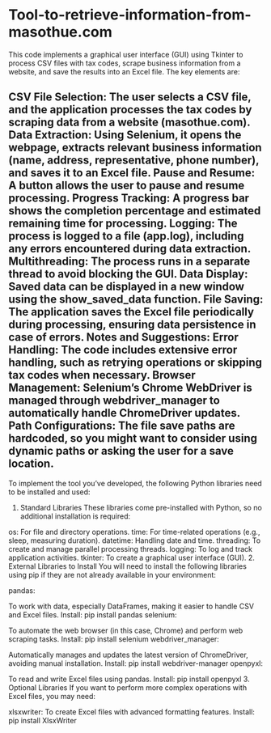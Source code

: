 # Tool-to-retrieve-information-from-masothue.com

This code implements a graphical user interface (GUI) using Tkinter to process CSV files with tax codes, scrape business information from a website, and save the results into an Excel file. The key elements are:

CSV File Selection: The user selects a CSV file, and the application processes the tax codes by scraping data from a website (masothue.com).
Data Extraction: Using Selenium, it opens the webpage, extracts relevant business information (name, address, representative, phone number), and saves it to an Excel file.
Pause and Resume: A button allows the user to pause and resume processing.
Progress Tracking: A progress bar shows the completion percentage and estimated remaining time for processing.
Logging: The process is logged to a file (app.log), including any errors encountered during data extraction.
Multithreading: The process runs in a separate thread to avoid blocking the GUI.
Data Display: Saved data can be displayed in a new window using the show_saved_data function.
File Saving: The application saves the Excel file periodically during processing, ensuring data persistence in case of errors.
Notes and Suggestions:
Error Handling: The code includes extensive error handling, such as retrying operations or skipping tax codes when necessary.
Browser Management: Selenium’s Chrome WebDriver is managed through webdriver_manager to automatically handle ChromeDriver updates.
Path Configurations: The file save paths are hardcoded, so you might want to consider using dynamic paths or asking the user for a save location.
----------------------------------------------------------------------------------------------------------------------------------------------------------------------------------------------------------------------------------------------------------------------
To implement the tool you’ve developed, the following Python libraries need to be installed and used:

1. Standard Libraries
These libraries come pre-installed with Python, so no additional installation is required:

os: For file and directory operations.
time: For time-related operations (e.g., sleep, measuring duration).
datetime: Handling date and time.
threading: To create and manage parallel processing threads.
logging: To log and track application activities.
tkinter: To create a graphical user interface (GUI).
2. External Libraries to Install
You will need to install the following libraries using pip if they are not already available in your environment:

pandas:

To work with data, especially DataFrames, making it easier to handle CSV and Excel files.
Install: pip install pandas
selenium:

To automate the web browser (in this case, Chrome) and perform web scraping tasks.
Install: pip install selenium
webdriver_manager:

Automatically manages and updates the latest version of ChromeDriver, avoiding manual installation.
Install: pip install webdriver-manager
openpyxl:

To read and write Excel files using pandas.
Install: pip install openpyxl
3. Optional Libraries
If you want to perform more complex operations with Excel files, you may need:

xlsxwriter: To create Excel files with advanced formatting features.
Install: pip install XlsxWriter
